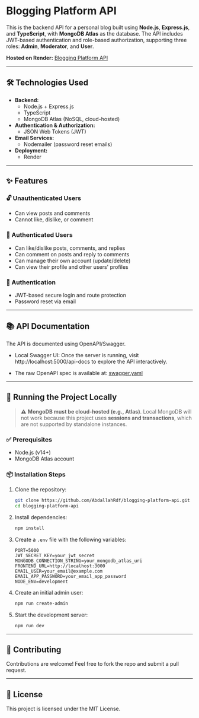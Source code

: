 # Blogging Platform API

This is the backend API for a personal blog built using **Node.js**, **Express.js**, and **TypeScript**, with **MongoDB Atlas** as the database. The API includes JWT-based authentication and role-based authorization, supporting three roles: **Admin**, **Moderator**, and **User**.

**Hosted on Render:** [Blogging Platform API](https://blogging-platform-api-uhuy.onrender.com)

---

## 🛠️ Technologies Used

- **Backend:**
  - Node.js + Express.js
  - TypeScript
  - MongoDB Atlas (NoSQL, cloud-hosted)
- **Authentication & Authorization:**
  - JSON Web Tokens (JWT)
- **Email Services:**
  - Nodemailer (password reset emails)
- **Deployment:**
  - Render

---

## ✨ Features

### 🔓 Unauthenticated Users

- Can view posts and comments
- Cannot like, dislike, or comment

### 🔐 Authenticated Users

- Can like/dislike posts, comments, and replies
- Can comment on posts and reply to comments
- Can manage their own account (update/delete)
- Can view their profile and other users' profiles

### 🔑 Authentication

- JWT-based secure login and route protection
- Password reset via email

---

## 📚 API Documentation

The API is documented using OpenAPI/Swagger.

- Local Swagger UI: Once the server is running, visit http://localhost:5000/api-docs to explore the API interactively.

- The raw OpenAPI spec is available at: [swagger.yaml](src/doc/swagger.yaml)

---

## 🚀 Running the Project Locally

> ⚠️ **MongoDB must be cloud-hosted (e.g., Atlas)**. Local MongoDB will not work because this project uses **sessions and transactions**, which are not supported by standalone instances.

### ✅ Prerequisites

- Node.js (v14+)
- MongoDB Atlas account

### 📦 Installation Steps

1. Clone the repository:

   ```bash
   git clone https://github.com/AbdallahRdf/blogging-platform-api.git
   cd blogging-platform-api
   ```

2. Install dependencies:

   ```bash
   npm install
   ```

3. Create a `.env` file with the following variables:

   ```env
   PORT=5000
   JWT_SECRET_KEY=your_jwt_secret
   MONGODB_CONNECTION_STRING=your_mongodb_atlas_uri
   FRONTEND_URL=http://localhost:3000
   EMAIL_USER=your_email@example.com
   EMAIL_APP_PASSWORD=your_email_app_password
   NODE_ENV=development
   ```

4. Create an initial admin user:

   ```bash
   npm run create-admin
   ```

5. Start the development server:

   ```bash
   npm run dev
   ```

---

## 🤝 Contributing

Contributions are welcome! Feel free to fork the repo and submit a pull request.

---

## 📝 License

This project is licensed under the MIT License.

